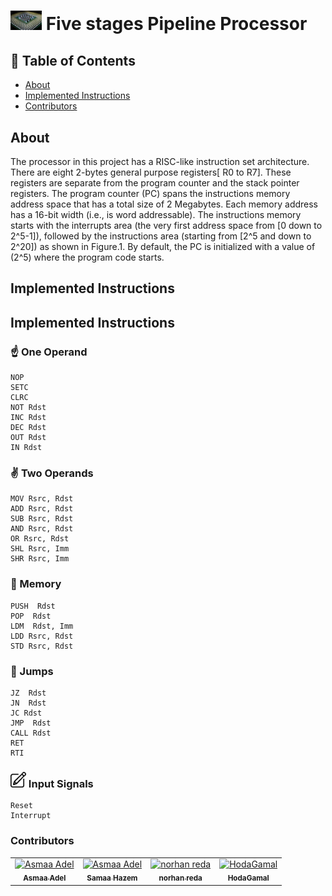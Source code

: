 # <div><img src="processor.jpg" width="50" draggable="false" > Five stages Pipeline Processor </div>

## 📝 Table of Contents

- [About <a name = "about"></a>](#about-)
- [Implemented Instructions <a name = "screen-video"></a>](#implemented-instructions-)
- [Contributors <a name = "Contributors"></a>](#contributors-)


## About <a name = "about"></a>

The processor in this project has a RISC-like instruction set architecture. There are eight 2-bytes general
purpose registers[ R0 to R7]. These registers are separate from the program counter and the stack pointer
registers.
The program counter (PC) spans the instructions memory address space that has a total size of 2
Megabytes. Each memory address has a 16-bit width (i.e., is word addressable). The instructions memory
starts with the interrupts area (the very first address space from [0 down to 2^5-1]), followed by the instructions area (starting from [2^5 and down to 2^20]) as shown in Figure.1. By default, the PC is initialized with a value of (2^5) where the program code starts.


## Implemented Instructions <a name = "implemented-instructions"></a>

## Implemented Instructions
### ☝️ One Operand
```
NOP
SETC
CLRC
NOT Rdst
INC Rdst
DEC Rdst
OUT Rdst
IN Rdst
```
### ✌️ Two Operands
```
MOV Rsrc, Rdst
ADD Rsrc, Rdst
SUB Rsrc, Rdst
AND Rsrc, Rdst
OR Rsrc, Rdst
SHL Rsrc, Imm
SHR Rsrc, Imm
```

### 💾 Memory
```
PUSH  Rdst
POP  Rdst
LDM  Rdst, Imm
LDD Rsrc, Rdst
STD Rsrc, Rdst
```

### 🦘 Jumps
```
JZ  Rdst
JN  Rdst
JC Rdst
JMP  Rdst
CALL Rdst
RET
RTI
```
### <img src="input.jpg" width="25" height="25"> Input Signals
```
Reset
Interrupt
```



### Contributors <a name = "Contributors"></a>

<table>
  <tr>
    <td align="center">
    <a href="https://github.com/asmaaadel0" target="_black">
    <img src="https://avatars.githubusercontent.com/u/88618793?s=400&u=886a14dc5ef5c205a8e51942efe9665ed8fd4717&v=4" width="150px;" alt="Asmaa Adel"/>
    <br />
    <sub><b>Asmaa Adel</b></sub></a>
    </td>
    <td align="center">
    <a href="https://github.com/Samaa-Hazem2001" target="_black">
    <img src="https://avatars.githubusercontent.com/u/82514924?v=4" width="150px;" alt="Asmaa Adel"/>
    <br />
    <sub><b>Samaa Hazem</b></sub></a>
    </td>
    <td align="center">
    <a href="https://github.com/norhanreda" target="_black">
    <img src="https://avatars.githubusercontent.com/u/88630231?v=4" width="150px;" alt="norhan reda"/>
    <br />
    <sub><b>norhan reda</b></sub></a>
    </td>
    <td align="center">
    <a href="https://github.com/Hoda233" target="_black">
    <img src="https://avatars.githubusercontent.com/u/77369927?v=4" width="150px;" alt="HodaGamal"/>
    <br />
    <sub><b>HodaGamal</b></sub></a>
    </td>
  </tr>
 </table>

